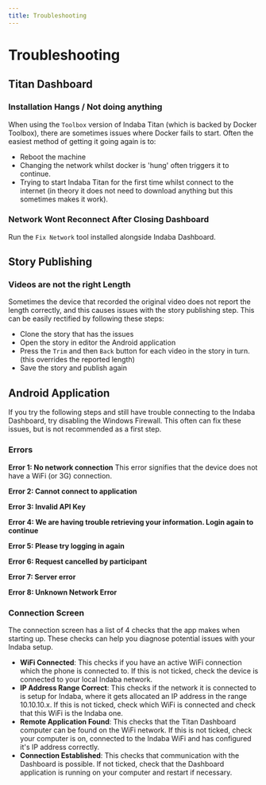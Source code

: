 ```yaml
---
title: Troubleshooting
---
```


# Troubleshooting

## Titan Dashboard

### Installation Hangs / Not doing anything

When using the `Toolbox` version of Indaba Titan (which is backed by Docker Toolbox), there are sometimes issues where Docker fails to start. Often the easiest method of getting it going again is to:

- Reboot the machine
- Changing the network whilst docker is 'hung' often triggers it to continue.
- Trying to start Indaba Titan for the first time whilst connect to the internet (in theory it does not need to download anything but this sometimes makes it work).

### Network Wont Reconnect After Closing Dashboard

Run the `Fix Network` tool installed alongside Indaba Dashboard.

## Story Publishing

### Videos are not the right Length

Sometimes the device that recorded the original video does not report the length correctly, and this causes issues with the story publishing step. This can be easily rectified by following these steps:

- Clone the story that has the issues
- Open the story in editor the Android application
- Press the `Trim` and then `Back` button for each video in the story in turn. (this overrides the reported length)
- Save the story and publish again

## Android Application

If you try the following steps and still have trouble connecting to the Indaba Dashboard, try disabling the Windows Firewall. This often can fix these issues, but is not recommended as a first step.

### Errors

**Error 1: No network connection**
This error signifies that the device does not have a WiFi (or 3G) connection.

**Error 2: Cannot connect to application**

**Error 3: Invalid API Key**

**Error 4: We are having trouble retrieving your information. Login again to continue**

**Error 5: Please try logging in again**

**Error 6: Request cancelled by participant**

**Error 7: Server error**

**Error 8: Unknown Network Error**

### Connection Screen

The connection screen has a list of 4 checks that the app makes when starting up. These checks can help you diagnose potential issues with your Indaba setup.

- **WiFi Connected**: This checks if you have an active WiFi connection which the phone is connected to. If this is not ticked, check the device is connected to your local Indaba network.
- **IP Address Range Correct**: This checks if the network it is connected to is setup for Indaba, where it gets allocated an IP address in the range 10.10.10.x. If this is not ticked, check which WiFi is connected and check that this WiFi is the Indaba one.
- **Remote Application Found**: This checks that the Titan Dashboard computer can be found on the WiFi network. If this is not ticked, check your computer is on, connected to the Indaba WiFi and has configured it's IP address correctly.
- **Connection Established**: This checks that communication with the Dashboard is possible. If not ticked, check that the Dashboard application is running on your computer and restart if necessary.
